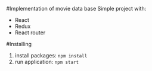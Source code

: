 #Implementation of movie data base
Simple project with:
- React
- Redux
- React router

#Installing
1. install packages: `npm install`
2. run application: `npm start`
